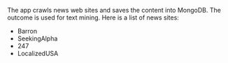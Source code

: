 The app crawls news web sites and saves the content into MongoDB. The outcome is used for text mining. Here is a list of news sites:

   - Barron
   - SeekingAlpha
   - 247
   - LocalizedUSA


